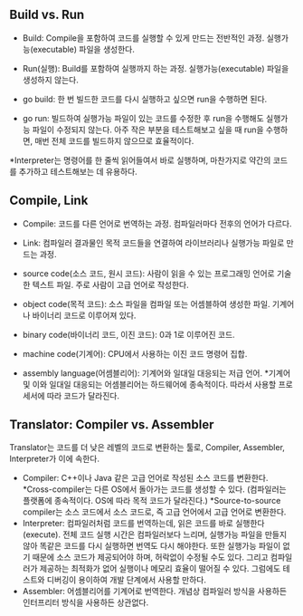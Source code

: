 ## Build vs. Run
- Build: Compile을 포함하여 코드를 실행할 수 있게 만드는 전반적인 과정. 실행가능(executable) 파일을 생성한다.
- Run(실행): Build를 포함하여 실행까지 하는 과정. 실행가능(executable) 파일을 생성하지 않는다.

- go build: 한 번 빌드한 코드를 다시 실행하고 싶으면 run을 수행하면 된다.
- go run: 빌드하여 실행가능 파일이 있는 코드를 수정한 후 run을 수행해도 실행가능 파일이 수정되지 않는다.
  아주 작은 부분을 테스트해보고 싶을 때 run을 수행하면, 매번 전체 코드를 빌드하지 않으므로 효율적이다.
  
\*Interpreter는 명령어를 한 줄씩 읽어들여서 바로 실행하며, 마찬가지로 약간의 코드를 추가하고 테스트해보는 데 유용하다.

## Compile, Link
- Compile: 코드를 다른 언어로 번역하는 과정. 컴파일러마다 전후의 언어가 다르다.
- Link: 컴파일러 결과물인 목적 코드들을 연결하여 라이브러리나 실행가능 파일로 만드는 과정.

- source code(소스 코드, 원시 코드): 사람이 읽을 수 있는 프로그래밍 언어로 기술한 텍스트 파일. 주로 사람이 고급 언어로 작성한다.
- object code(목적 코드): 소스 파일을 컴파일 또는 어셈블하여 생성한 파일. 기계어나 바이너리 코드로 이루어져 있다.

- binary code(바이너리 코드, 이진 코드): 0과 1로 이루어진 코드.
- machine code(기계어): CPU에서 사용하는 이진 코드 명령어 집합.
- assembly language(어셈블리어): 기계어와 일대일 대응되는 저급 언어.
*기계어 및 이와 일대일 대응되는 어셈블리어는 하드웨어에 종속적이다. 따라서 사용할 프로세서에 따라 코드가 달라진다.

## Translator: Compiler vs. Assembler
Translator는 코드를 더 낮은 레벨의 코드로 변환하는 툴로, Compiler, Assembler, Interpreter가 이에 속한다.
- Compiler: C++이나 Java 같은 고급 언어로 작성된 소스 코드를 변환한다.
*Cross-compiler는 다른 OS에서 돌아가는 코드를 생성할 수 있다. (컴파일러는 플랫폼에 종속적이다. OS에 따라 목적 코드가 달라진다.)
*Source-to-source compiler는 소스 코드에서 소스 코드로, 즉 고급 언어에서 고급 언어로 변환한다.
- Interpreter: 컴파일러처럼 코드를 번역하는데, 읽은 코드를 바로 실행한다(execute).
  전체 코드 실행 시간은 컴파일러보다 느리며, 실행가능 파일을 만들지 않아 똑같은 코드를 다시 실행하면 번역도 다시 해야한다.
  또한 실행가능 파일이 없기 때문에 소스 코드가 제공되어야 하며, 허락없이 수정될 수도 있다.
  그리고 컴파일러가 제공하는 최적화가 없어 실행이나 메모리 효율이 떨어질 수 있다.
  그럼에도 테스트와 디버깅이 용이하여 개발 단계에서 사용할 만하다.
- Assembler: 어셈블리어를 기계어로 번역한다. 개념상 컴파일러 방식을 사용하든 인터프리터 방식을 사용하든 상관없다.
